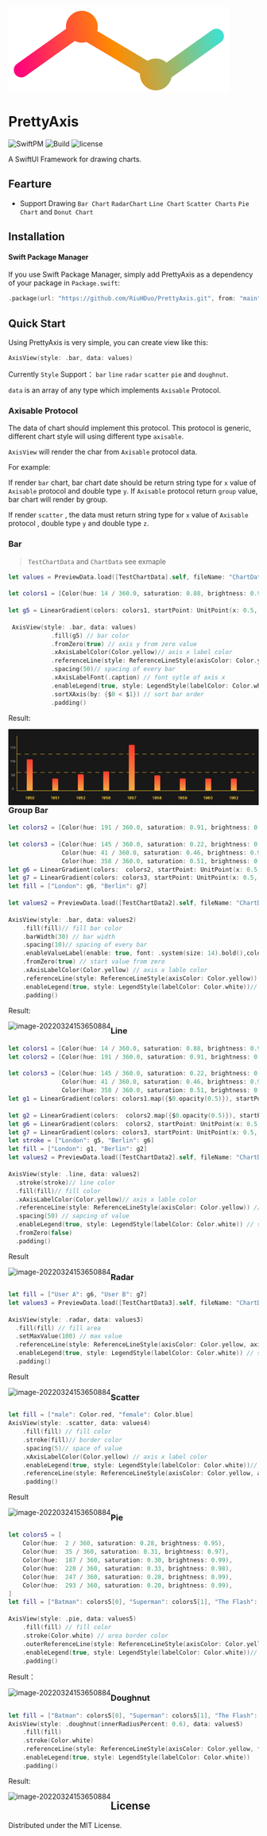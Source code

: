 

![logo](./img/logo.png)

# PrettyAxis
![SwiftPM](https://img.shields.io/badge/SwiftPM-Supported-blue) ![Build](https://img.shields.io/badge/build-passing-green) ![license](https://img.shields.io/badge/license-MIT-blue)

A SwiftUI Framework for drawing charts.

## Fearture

- Support Drawing `Bar Chart` `RadarChart`  `Line Chart`  `Scatter Charts` `Pie Chart`  and `Donut Chart`

## Installation

#### Swift Package Manager

If you use Swift Package Manager, simply add PrettyAxis as a dependency of your package in `Package.swift`:

```swift
.package(url: "https://github.com/RiuHDuo/PrettyAxis.git", from: "main")
```

## Quick Start

Using PrettyAxis is very simple,  you can create view like this:

```swift
AxisView(style: .bar, data: values)
```

Currently  `Style` Support： `bar` `line` `radar` `scatter` `pie` and `doughnut`.

`data` is an array of any type which  implements `Axisable` Protocol.

### Axisable Protocol

The data of chart should implement this protocol. This protocol is generic, different chart style will using different type `axisable`.

`AxisView` will render the char from `Axisable` protocol data. 

For example:

If render `bar` chart, bar chart date should be return string type for `x` value of `Axisable` protocol and double type `y`. If `Axisable` protocol return `group` value, bar chart will render by group.

If render `scatter` , the data must return  string type for `x` value of `Axisable` protocol , double type `y` and double type `z`.

### Bar 

> `TestChartData` and `ChartData` see exmaple 

  ```swift
  let values = PreviewData.load([TestChartData].self, fileName: "ChartData") ?? [TestChartData]()

  let colors1 = [Color(hue: 14 / 360.0, saturation: 0.88, brightness: 0.99), Color(hue: 40 / 360.0, saturation: 0.79, brightness: 0.97)]

  let g5 = LinearGradient(colors: colors1, startPoint: UnitPoint(x: 0.5, y: 0), endPoint: UnitPoint(x: 0.5, y: 1))

   AxisView(style: .bar, data: values)
              .fill(g5) // bar color
              .fromZero(true) // axis y from zero value
              .xAxisLabelColor(Color.yellow)// axis x label color
              .referenceLine(style: ReferenceLineStyle(axisColor: Color.yellow)) // show reference line
              .spacing(50)// spacing of every bar
              .xAxisLabelFont(.caption) // font sytle of axis x
              .enableLegend(true, style: LegendStyle(labelColor: Color.white)) // show legend
              .sortXAxis(by: {$0 < $1}) // sort bar order
              .padding()
  ```

Result:

<img src="img/bar.png" alt="image-20220324152738271" style="zoom:100%;" align='left'/>

### Group Bar 

```swift
let colors2 = [Color(hue: 191 / 360.0, saturation: 0.91, brightness: 0.92), Color(hue: 280 / 360.0, saturation: 0.52, brightness: 0.93), Color(hue: 356 / 360.0, saturation: 0.68, brightness: 0.96)]

let colors3 = [Color(hue: 145 / 360.0, saturation: 0.22, brightness: 0.9),
               Color(hue: 41 / 360.0, saturation: 0.46, brightness: 0.98),
               Color(hue: 358 / 360.0, saturation: 0.51, brightness: 0.97)]
let g6 = LinearGradient(colors:  colors2, startPoint: UnitPoint(x: 0.5, y: 0), endPoint: UnitPoint(x: 0.5, y: 1))
let g7 = LinearGradient(colors: colors3, startPoint: UnitPoint(x: 0.5, y: 0), endPoint: UnitPoint(x: 0.5, y: 1))
let fill = ["London": g6, "Berlin": g7]

let values2 = PreviewData.load([TestChartData2].self, fileName: "ChartData2") ?? [TestChartData2]()

AxisView(style: .bar, data: values2)
    .fill(fill)// fill bar color
    .barWidth(30) // bar width
    .spacing(10)// spacing of every bar
    .enableValueLabel(enable: true, font: .system(size: 14).bold(),color: Color.orange)// display value label above bar
    .fromZero(true) // start value from zero
    .xAxisLabelColor(Color.yellow) // axis x lable color
    .referenceLine(style: ReferenceLineStyle(axisColor: Color.yellow)) // show referece
    .enableLegend(true, style: LegendStyle(labelColor: Color.white))// show legend
    .padding()
```

Result:

<img src="/Users/riuhduo/Documents/GitHub/PrettyAxis/img/group_bar.png" alt="image-20220324153650884" style="zoom:100%;" align="left"/>

### Line

```swift
let colors1 = [Color(hue: 14 / 360.0, saturation: 0.88, brightness: 0.99), Color(hue: 40 / 360.0, saturation: 0.79, brightness: 0.97)]
let colors2 = [Color(hue: 191 / 360.0, saturation: 0.91, brightness: 0.92), Color(hue: 280 / 360.0, saturation: 0.52, brightness: 0.93), Color(hue: 356 / 360.0, saturation: 0.68, brightness: 0.96)]

let colors3 = [Color(hue: 145 / 360.0, saturation: 0.22, brightness: 0.9),
               Color(hue: 41 / 360.0, saturation: 0.46, brightness: 0.98),
               Color(hue: 358 / 360.0, saturation: 0.51, brightness: 0.97)]
let g1 = LinearGradient(colors: colors1.map({$0.opacity(0.5)}), startPoint: UnitPoint(x: 0.5, y: 0), endPoint: UnitPoint(x: 0.5, y: 1))

let g2 = LinearGradient(colors:  colors2.map({$0.opacity(0.5)}), startPoint: UnitPoint(x: 0.5, y: 0), endPoint: UnitPoint(x: 0.5, y: 1))
let g6 = LinearGradient(colors:  colors2, startPoint: UnitPoint(x: 0.5, y: 0), endPoint: UnitPoint(x: 0.5, y: 1))
let g7 = LinearGradient(colors: colors3, startPoint: UnitPoint(x: 0.5, y: 0), endPoint: UnitPoint(x: 0.5, y: 1))
let stroke = ["London": g5, "Berlin": g6]
let fill = ["London": g1, "Berlin": g2]
let values2 = PreviewData.load([TestChartData2].self, fileName: "ChartData2") ?? [TestChartData2]()

AxisView(style: .line, data: values2)
  .stroke(stroke)// line color
  .fill(fill)// fill color
  .xAxisLabelColor(Color.yellow)// axis x lable color
  .referenceLine(style: ReferenceLineStyle(axisColor: Color.yellow)) // show reference
  .spacing(50) // sapcing of value
  .enableLegend(true, style: LegendStyle(labelColor: Color.white)) // show legend
  .fromZero(false)
  .padding()
```

Result

<img src="/Users/riuhduo/Documents/GitHub/PrettyAxis/img/line.png" alt="image-20220324153650884" style="zoom:100%;" align="left"/>

### Radar

```swift
let fill = ["User A": g6, "User B": g7]
let values3 = PreviewData.load([TestChartData3].self, fileName: "ChartData3") ?? [TestChartData3]()

AxisView(style: .radar, data: values3)
  .fill(fill) // fill area
  .setMaxValue(100) // max value
  .referenceLine(style: ReferenceLineStyle(axisColor: Color.yellow, axisLabelColor: Color.red, yAxisLabelFont: Font.system(size: 10).bold())) // show reference
  .enableLegend(true, style: LegendStyle(labelColor: Color.white)) // show legend
  .padding()
```

Result

<img src="/Users/riuhduo/Documents/GitHub/PrettyAxis/img/radar.png" alt="image-20220324153650884" style="zoom:100%;" align="left"/>

### Scatter

```swift
let fill = ["male": Color.red, "female": Color.blue]
AxisView(style: .scatter, data: values4)
    .fill(fill) // fill color
    .stroke(fill)// border color
    .spacing(5)// space of value
    .xAxisLabelColor(Color.yellow) // axis x label color
    .enableLegend(true, style: LegendStyle(labelColor: Color.white))// show legned
    .referenceLine(style: ReferenceLineStyle(axisColor: Color.yellow, axisLabelColor: Color.yellow))// show refernece
    .padding()
```

Result

<img src="/Users/riuhduo/Documents/GitHub/PrettyAxis/img/scatter.png" alt="image-20220324153650884" style="zoom:100%;" align="left"/>

### Pie

```swift
let colors5 = [
    Color(hue:  2 / 360, saturation: 0.28, brightness: 0.95),
    Color(hue:  35 / 360, saturation: 0.31, brightness: 0.97),
    Color(hue:  187 / 360, saturation: 0.30, brightness: 0.99),
    Color(hue:  220 / 360, saturation: 0.33, brightness: 0.98),
    Color(hue:  247 / 360, saturation: 0.28, brightness: 0.99),
    Color(hue:  293 / 360, saturation: 0.20, brightness: 0.99),
]
let fill = ["Batman": colors5[0], "Superman": colors5[1], "The Flash": colors5[2], "Wonder Women": colors5[3], "Cyborg": colors5[4], "Aquaman": colors5[5]]

AxisView(style: .pie, data: values5)
    .fill(fill) // fill color
    .stroke(Color.white) // area border color
    .outerReferenceLine(style: ReferenceLineStyle(axisColor: Color.yellow, formatter: PercentFormat())) // show reference
    .enableLegend(true, style: LegendStyle(labelColor: Color.white))// show legend
    .padding()
```

Result：

<img src="/Users/riuhduo/Documents/GitHub/PrettyAxis/img/pie.png" alt="image-20220324153650884" style="zoom:100%;" align="left"/>

### Doughnut

```swift
let fill = ["Batman": colors5[0], "Superman": colors5[1], "The Flash": colors5[2], "Wonder Women": colors5[3], "Cyborg": colors5[4], "Aquaman": colors5[5]]
AxisView(style: .doughnut(innerRadiusPercent: 0.6), data: values5)
    .fill(fill)
    .stroke(Color.white)
    .referenceLine(style: ReferenceLineStyle(axisColor: Color.yellow, formatter: PercentFormat()))
    .enableLegend(true, style: LegendStyle(labelColor: Color.white))
    .padding()
```

Result:

<img src="/Users/riuhduo/Documents/GitHub/PrettyAxis/img/doughnut.png" alt="image-20220324153650884" style="zoom:100%;" align="left"/>

## License

Distributed under the MIT License.